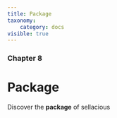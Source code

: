 ```yaml
---
title: Package
taxonomy:
    category: docs
visible: true
---
```


### Chapter 8

# Package

Discover the **package** of sellacious 